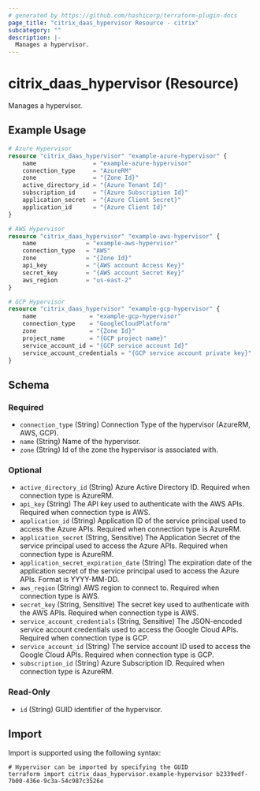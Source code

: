 ```yaml
---
# generated by https://github.com/hashicorp/terraform-plugin-docs
page_title: "citrix_daas_hypervisor Resource - citrix"
subcategory: ""
description: |-
  Manages a hypervisor.
---
```


# citrix_daas_hypervisor (Resource)

Manages a hypervisor.

## Example Usage

```terraform
# Azure Hypervisor
resource "citrix_daas_hypervisor" "example-azure-hypervisor" {
    name                = "example-azure-hypervisor"
    connection_type     = "AzureRM"
    zone                = "{Zone Id}"
    active_directory_id = "{Azure Tenant Id}"
    subscription_id     = "{Azure Subscription Id}"
    application_secret  = "{Azure Client Secret}"
    application_id      = "{Azure Client Id}"
}

# AWS Hypervisor
resource "citrix_daas_hypervisor" "example-aws-hypervisor" {
    name              = "example-aws-hypervisor"
    connection_type   = "AWS"
    zone              = "{Zone Id}"
    api_key           = "{AWS account Access Key}"
    secret_key        = "{AWS account Secret Key}"
    aws_region        = "us-east-2"
}

# GCP Hypervisor
resource "citrix_daas_hypervisor" "example-gcp-hypervisor" {
    name               = "example-gcp-hypervisor"
    connection_type    = "GoogleCloudPlatform"
    zone               = "{Zone Id}"
    project_name       = "{GCP project name}"
    service_account_id = "{GCP service account Id}"
    service_account_credentials = "{GCP service account private key}"    
}
```

<!-- schema generated by tfplugindocs -->
## Schema

### Required

- `connection_type` (String) Connection Type of the hypervisor (AzureRM, AWS, GCP).
- `name` (String) Name of the hypervisor.
- `zone` (String) Id of the zone the hypervisor is associated with.

### Optional

- `active_directory_id` (String) Azure Active Directory ID. Required when connection type is AzureRM.
- `api_key` (String) The API key used to authenticate with the AWS APIs. Required when connection type is AWS.
- `application_id` (String) Application ID of the service principal used to access the Azure APIs. Required when connection type is AzureRM.
- `application_secret` (String, Sensitive) The Application Secret of the service principal used to access the Azure APIs. Required when connection type is AzureRM.
- `application_secret_expiration_date` (String) The expiration date of the application secret of the service principal used to access the Azure APIs. Format is YYYY-MM-DD.
- `aws_region` (String) AWS region to connect to. Required when connection type is AWS.
- `secret_key` (String, Sensitive) The secret key used to authenticate with the AWS APIs. Required when connection type is AWS.
- `service_account_credentials` (String, Sensitive) The JSON-encoded service account credentials used to access the Google Cloud APIs. Required when connection type is GCP.
- `service_account_id` (String) The service account ID used to access the Google Cloud APIs. Required when connection type is GCP.
- `subscription_id` (String) Azure Subscription ID. Required when connection type is AzureRM.

### Read-Only

- `id` (String) GUID identifier of the hypervisor.

## Import

Import is supported using the following syntax:

```shell
# Hypervisor can be imported by specifying the GUID
terraform import citrix_daas_hypervisor.example-hypervisor b2339edf-7b00-436e-9c3a-54c987c3526e
```
